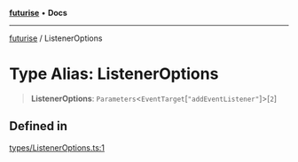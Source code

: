 [**futurise**](../README.md) • **Docs**

***

[futurise](../README.md) / ListenerOptions

# Type Alias: ListenerOptions

> **ListenerOptions**: `Parameters`\<`EventTarget`\[`"addEventListener"`\]\>\[`2`\]

## Defined in

[types/ListenerOptions.ts:1](https://github.com/nevoland/futurise/blob/f004fb130ed2cfd337ed99b8ab01ee1b07fb6a02/lib/types/ListenerOptions.ts#L1)
